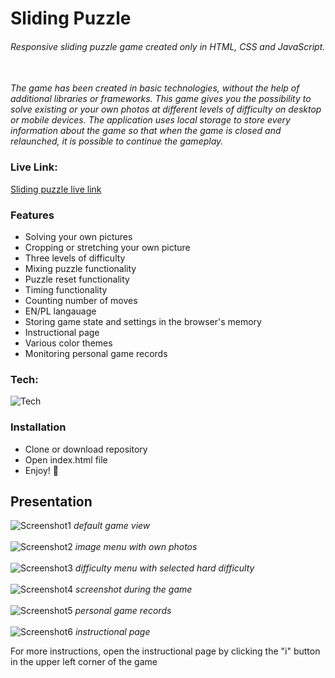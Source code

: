 # Sliding Puzzle


###### _Responsive sliding puzzle game created only in HTML, CSS and JavaScript._
\
_The game has been created in basic technologies, without the help of additional libraries or frameworks. This game gives you the possibility to solve existing or your own photos at different levels of difficulty on desktop or mobile devices. The application uses local storage to store every information about the game so that when the game is closed and relaunched, it is possible to continue the gameplay._

### Live Link:

[Sliding puzzle live link](https://theslidingpuzzlegame.netlify.app/)

### Features

- Solving your own pictures
- Cropping or stretching your own picture
- Three levels of difficulty
- Mixing puzzle functionality
- Puzzle reset functionality
- Timing functionality
- Counting number of moves
- EN/PL langauage
- Storing game state and settings in the browser's memory
- Instructional page
- Various color themes
- Monitoring personal game records

### Tech:

![Tech](https://skillicons.dev/icons?i=html,css,javascript)

### Installation

- Clone or download repository
- Open index.html file
- Enjoy! 🎉

## Presentation
![Screenshot1](https://raw.githubusercontent.com/ajgoras/Sliding-Puzzle/main/img/screenshots/1.png)
_default game view_
\
\
![Screenshot2](https://raw.githubusercontent.com/ajgoras/Sliding-Puzzle/main/img/screenshots/2.png)
_image menu with own photos_
\
\
![Screenshot3](https://raw.githubusercontent.com/ajgoras/Sliding-Puzzle/main/img/screenshots/3.png)
_difficulty menu with selected hard difficulty_
\
\
![Screenshot4](https://raw.githubusercontent.com/ajgoras/Sliding-Puzzle/main/img/screenshots/4.png)
_screenshot during the game_
\
\
![Screenshot5](https://raw.githubusercontent.com/ajgoras/Sliding-Puzzle/main/img/screenshots/5.png)
_personal game records_
\
\
![Screenshot6](https://raw.githubusercontent.com/ajgoras/Sliding-Puzzle/main/img/screenshots/6.png)
_instructional page_

For more instructions, open the instructional page by clicking the "i" button in the upper left corner of the game